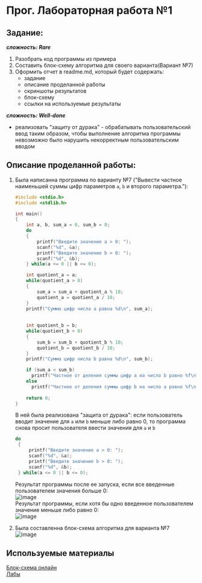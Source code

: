 # Прог. Лабораторная работа №1
## Задание:
___сложность: Rare___     
1. Разобрать код программы из примера
2. Составить блок-схему алгоритма для своего варианта(Вариант №7)
3. Оформить отчет в readme.md, который будет содержать:
   - задание
   - описание проделанной работы
   - скриншоты результатов
   - блок-схему
   - ссылки на используемые результаты     
   
___сложность: Well-done___      
- реализовать "защиту от дурака" - обрабатывать пользовательский ввод таким образом, чтобы выполнение алгоритма программы невозможно было нарушить некорректным пользовательским вводом

## Описание проделанной работы:
1. Была написанна программа по варианту №7 ("Вывести частное наименьшей суммы цифр параметров ```a```, ```b``` и второго параметра."):
   ```C
   #include <stdio.h>
   #include <stdlib.h>
   
   int main()
   {
       int a, b, sum_a = 0, sum_b = 0;
       do
       {
           printf("Введите значение a > 0: ");
           scanf("%d", &a);
           printf("Введите значение b > 0: ");
           scanf("%d", &b);
       } while(a <= 0 || b <= 0);
   
       int quotient_a = a; 
       while(quotient_a > 0)
       {
           sum_a = sum_a + quotient_a % 10;
           quotient_a = quotient_a / 10;
       }
       printf("Сумма цифр числа а равна %d\n", sum_a);
      
        
       int quotient_b = b; 
       while(quotient_b > 0)
       {
           sum_b = sum_b + quotient_b % 10;
           quotient_b = quotient_b / 10;
       }
       printf("Сумма цифр числа b равна %d\n", sum_b);
   
       if (sum_a < sum_b)
         printf("Частное от деления суммы цифр а на число b равно %f\n", (float)sum_a / b);
       else
         printf("Частное от деления суммы цифр b на число a равно %f\n", (float)sum_b / a);    
       
       return 0;
   }
   ```    
   В ней была реализована "защита от дурака": если пользователь вводит значение для ```а``` или ```b``` меньше либо равно 0, то программа снова просит пользователя ввести значения для ```a``` и ```b```
       
   ```C
   do
    {
        printf("Введите значение a > 0: ");
        scanf("%d", &a);
        printf("Введите значение b > 0: ");
        scanf("%d", &b);
    } while(a <= 0 || b <= 0);
   ```
   Результат программы после ее запуска, если все введенные пользователем значения больше 0:    
   ![image](https://github.com/StefaniyaP/programming/assets/144994975/9057de00-9358-401b-9836-29b1c264ef82)    
   Результат программы, если хотя бы одно введенное пользователем значение меньше либо равно 0:     
   ![image](https://github.com/StefaniyaP/programming/assets/144994975/39898a9c-8f54-481c-879d-93f2f9872b53)
  
2. Была составленна блок-схема алгоритма для варианта №7      
   ![image](https://github.com/StefaniyaP/programming/assets/144994975/2d510a62-00a7-4492-9169-e827b17c6c60)

## Используемые материалы
  [Блок-схема онлайн](https://products.aspose.app/diagram/ru/flowchart)     
  [Лабы](https://evil-teacher.on.fleek.co)

